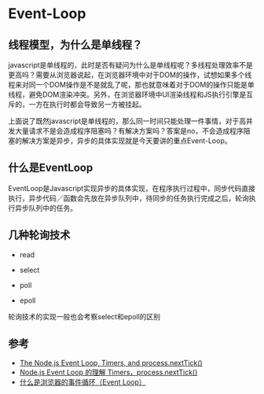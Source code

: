<!--
 * @Author: your name
 * @Date: 2019-11-04 14:49:28
 * @LastEditTime: 2019-11-05 09:36:13
 * @LastEditors: your name
 * @Description: In User Settings Edit
 * @FilePath: \Nodejs\docs\.bak\node\event_loop.md
 -->
# Event-Loop

## 线程模型，为什么是单线程？

javascript是单线程的，此时是否有疑问为什么是单线程呢？多线程处理效率不是更高吗？需要从浏览器说起，在浏览器环境中对于DOM的操作，试想如果多个线程来对同一个DOM操作是不是就乱了呢，那也就意味着对于DOM的操作只能是单线程，避免DOM渲染冲突。另外，在浏览器环境中UI渲染线程和JS执行引擎是互斥的，一方在执行时都会导致另一方被挂起。

上面说了既然javascript是单线程的，那么同一时间只能处理一件事情，对于高并发大量请求不是会造成程序阻塞吗？有解决方案吗？答案是no，不会造成程序阻塞的解决方案是异步，异步的具体实现就是今天要讲的重点Event-Loop。

## 什么是EventLoop

EventLoop是Javascript实现异步的具体实现，在程序执行过程中，同步代码直接执行，异步代码／函数会先放在异步队列中，待同步的任务执行完成之后，轮询执行异步队列中的任务。

## 几种轮询技术

* read

* select

* poll

* epoll

轮询技术的实现一般也会考察select和epoll的区别


## 参考

* [The Node.js Event Loop, Timers, and process.nextTick()](https://github.com/nodejs/node/blob/v6.x/doc/topics/event-loop-timers-and-nexttick.md)
* [Node.js Event Loop 的理解 Timers，process.nextTick()](https://cnodejs.org/topic/57d68794cb6f605d360105bf)
* [什么是浏览器的事件循环（Event Loop）](https://segmentfault.com/a/1190000010622146)
